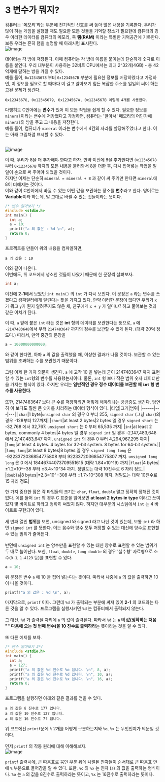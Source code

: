 # 3 변수가 뭐지?
컴퓨터는 '메모리'라는 부분에 전기적인 신호를 써 놓아 많은 내용을 기록한다. 
우리가 많이 하는 게임을 실행할 때도 필요한 모든 것들을 기억할 장소가 필요한데
컴퓨터의 경우 이러한 데이터를 컴퓨터의 메모리, 즉 **램(RAM)** 이라는 특별한 기억공간에 기록한다.<br>
보통 우리는 흔히 램을 설명할 때 아래처럼 표시한다.<br>
![image](https://github.com/haxhhiker/ModooCode-WriteUp/assets/93699099/a60ad68b-46fc-47e0-b4fa-00e52c7af649)

데이터는 각 방에 저장된다. 이때 컴퓨터는 각 방에 이름을 붙이는데 단순하게 숫자로 이름을 붙인다.
우리 대부분이 사용하는 32비트 CPU에서는 최대 2^32개(4GB) - 총 42억개에 달하는 방을 가질 수 있다.
<br>
예를 들어, ```0x12345678``` 부터 ```0x1234567B``` 부분에 필요한 정보를 저장하였다고 가정하면, 
이 정보를 필요로 할 때마다 이 길고 알아보기 힘든 복잡한 주소를 일일히 써야 하는 고된 문제가 생긴다.
```
0x12345678, 0x12345679, 0x1234567A, 0x1234567B 이렇게 4개를 사용한다.
```

다행히도 C언어에는 **변수**가 있어 이 모든 작업을 쉽게 할 수 있다.
필요한 정보를 ```mineral```이라는 변수에 저장했다고 가정하면, 컴퓨터는 '알아서' 메모리의 어딘가에 ```mineral```의 방을 주고 그 내용을 저장한다.<br>
예를 들어, 컴퓨터가 ```mineral``` 이라는 변수에게 4칸의 자리를 할당해주었다고 한다. 이는 아래 그림처럼 표시할 수 있다.<br><br>

![image](https://github.com/haxhhiker/ModooCode-WriteUp/assets/93699099/63c9efd3-a564-4ce9-bc66-ce5e6b5de975)

이 때, 우리가 8을 더 추가해야 한다고 하자. 만약 이전에 8을 추가한다면 
```0x12345678``` 부터 ```0x1234567B``` 까지의 모든 내용을 불러와서 8을 더한 후, 다시 집어넣는 작업을 일일이 손으로 써 주어야 되었을 것이다.
<br>
하지만 이제는 단순히 ```mineral = mineral + 8``` 과 같이 써 주기만 한다면
```mineral```에 8이 더해지는 것이다.
<br>
이와 같이 C언어에서 바뀔 수 있는 어떤 값을 보관하는 장소를 **변수**라고 한다. 
영어로는 **Variable**이라 하는데, 말 그대로 바뀔 수 있는 것들이라는 뜻이다.
<br>
```C
/* 변수 알아보기 */
#include <stdio.h>
int main() {
  int a;
  a = 10;
  printf("a 의 값은 : %d \n", a);
  return 0;
}
```
프로젝트를 만들어 위의 내용을 컴파일하면,
```
a 의 값은 : 10
```
이와 같이 나온다.<br>
이번에도, 위 코드에서 생소한 것들이 나왔기 때문에 한 문장씩 살펴보자.
```C
int a;
```
이전에 **2-1**에서 보았던 ```int main()``` 의 ```int``` 가 다시 보인다. 
이 문장은 ```a``` 라는 변수를 쓰겠다고 컴파일러에게 알린다는 뜻을 가지고 있다. 
만약 이러한 문장이 없다면 우리가 ```x```가 뭐고 ```y```가 뭔지 알려주지도 않은 채, 친구에게 ```x + y``` 가 얼마냐? 하고 물어보는 것과 같은 이치가 된다. <br>

이 때, ```a``` 앞에 붙은 ```int``` 라는 것은 **int** 형의 데이터를 보관한다는 뜻으로, ```a``` 에 ```-2147483648```에서 부터 ```2147483647``` 까지의 정수를 보관할 수 있게 된다. (대략 20억 정도다.) 따라서, 만약 중간의 문장을
```C
a = 10000000000000;
```
와 같이 한다면, 아마 ```a``` 의 값을 출력했을 때, 이상한 결과가 나올 것이다. 보관할 수 있는 범위를 초과하는 수를 보관했기 때문이다.
<br><br> 그럼 이제 한 가지 의문이 생긴다. ```a``` 에 고작 10 을 넣는데 굳이 2147483647 까지 표현할 수 있는 ```int```형의 변수를 사용했는지이다. 물론, ```int``` 형 보다 작은 범위 숫자 데이터만을 가지는 형식이 있다. 하지만 우리는 **일반적인 경우 정수 데이터를 보관할 때 ```int``` 형 변수를 사용한다.**
<br><br>
또한, 2147483647 보다 큰 수를 저장하려면 어떻게 해야되냐는 궁금증도 생긴다. 당연히 이 보다도 훨씬 큰 숫자를 처리하는 데이터 형식이 있다. 
|타입|크기|범위|
|------|---|---|
|```char```|1 byte|```unsigned char``` 의 경우 0 부터 255, ```signed char``` (그냥 ```char```)의 경우 -128부터 127까지|
|```short```|at least 2 bytes|2 bytes 일 경우 ```signed short``` 는 -32,768 에서 32,767. ```unsigned short``` 는 0 부터 65,535 까지|
|```int```|at least 2 bytes, commonly 4 bytes|4 bytes 일 경우 ```signed int``` 일 경우 -2,147,483,648 에서 2,147,483,647 까지. ```unsigned int``` 의 경우 0 부터 4,294,967,295 까지|
|```long```|at least 4 bytes. 4 bytes for 32-bit system. 8 bytes for 64-bit system.||
|```long long```|at least 8 bytes|8 bytes 일 경우 ```signed long long``` 은 -9223372036854775808 부터 9223372036854775807 까지. ```unsigned long long``` 은 0 에서 18446744073709551615 (대략 1.84×10^19) 까지
|```float```|4 bytes|±1.2×10^−38 부터 ±3.4×10^34 까지. 정밀도는 대략 10진수로 6 자리 정도.|
|```double```|8 bytes|±2.3×10^−308 부터 ±1.7×10^308 까지. 정밀도는 대략 10진수로 15 자리 정도|

한 가지 중요한 점은 각 타입들의 크기는 ```char```, ```float```, ```double``` 말고 정확히 정해진 것이 없다. 예를 들어 ```int``` 의 경우 C 표준을 읽어보면 **at least 2 bytes in type** 이라고 쓰여 있지 몇 바이트로 하라고 정확히 써있지 않다. 하지만 대부분의 시스템에서 ```int``` 는 4 바이트로 구현되어 있다.
<br><br>
세 번째 열인 **범위**를 보면, unsigned 와 signed 라고 나뉜 것이 있는데, 보통 ```int``` 라 하면 ```signed int``` 를 뜻한다. 이는 음수와 양수 모두 저장할 수 있는 대신에 양수로 표현할 수 있는 범위가 줄어든다.
<br><br>
반면에 ```unsigned int``` 는 양수만을 표현할 수 있는 대신 양수로 표현할 수 있는 범위가 두 배로 늘어난다. 또한, ```float```, ```double```, ```long double``` 의 경우 '실수형' 자료형으로 소수(```0.1```, ```1.4123``` 등)를 표현할 수 있다.
```C
a = 10;
```
위 문장은 변수 ```a``` 에 10 을 집어 넣는다는 뜻이다. 따라서 나중에 ```a``` 의 값을 출력하면 10 이 나올 것이다.
```C
printf("a 의 값은 : %d \n", a);
```
마지막으로, ```printf``` 이다. 그런데 ```%d``` 가 출력되는 부분에 써져 있어 **2-1** 의 코드와는 다른 것을 알 수 있다. 프로그램을 실행시키면 ```%d``` 는 컴퓨터에서 출력되지 않는다.
<br><br>
그 대신, ```%d``` 가 출력될 자리에 ```a``` 의 값이 출력된다. 따라서 ```%d``` 는 **```a``` 의 값(정확히는 처음 "" 다음에 오는 첫 번째 변수)을 10 진수로 출력하라**는 뜻이라는 것을 알 수 있다.
<br><br>
또 다른 예제를 보자.
```C
/* 변수 알아보기 2*/
#include <stdio.h>
int main() {
  int a;
  a = 127;
  printf("a 의 값은 %d 진수로 %o 입니다. \n", 8, a);
  printf("a 의 값은 %d 진수로 %d 입니다. \n", 10, a);
  printf("a 의 값은 %d 진수로 %x 입니다. \n", 16, a);
  return 0;
}
```
프로그램을 실행하면 아래와 같은 결과를 얻을 수 있다.
```
a 의 값은 8 진수로 177 입니다. 
a 의 값은 10 진수로 127 입니다. 
a 의 값은 16 진수로 7f 입니다.
```
위 코드에선 ```printf```문에 ```%``` 2개를 어떻게 구분하는지와 ```%o```, ```%x``` 는 무엇인지가 의문일 것이다. <br><br>먼저 ```printf``` 의 작동 원리에 대해 이해해보자. <br>
![image](https://github.com/haxhhiker/modoocode-writeup/assets/93699099/86e0dbf2-88c2-4032-bd0a-f0bab387960a)

```printf``` 출력시에, 큰 따옴표로 묶인 부분 뒤에 나열된 인자들이 순서대로 큰 따옴표 안에 ```%``` 부분으로 들어감을 알 수 있다.
또한, ```%o``` 와 ```%x``` 는 인자 (```a```) 의 값을 출력하는 형식이다. ```%o``` 는 ```a``` 의 값을 8진수로 출력하라는 뜻이고, ```%x``` 는 16진수로 출력하라는 뜻이다.


